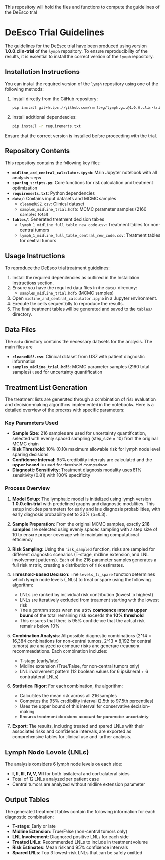 This repository will hold the files and functions to compute the guidelines of the DeEsco trial
# DeEsco Trial Guidelines

The guidelines for the DeEsco trial have been produced using version **1.0.0.clin-trial** of the `lymph` repository. To ensure reproducibility of the results, it is essential to install the correct version of the `lymph` repository.

## Installation Instructions

You can install the required version of the `lymph` repository using one of the following methods:

1. Install directly from the GitHub repository:
    ```bash
    pip install git+https://github.com/rmnldwg/lymph.git@1.0.0.clin-trial
    ```

2. Install additional dependencies:
    ```bash
    pip install -r requirements.txt
    ```

Ensure that the correct version is installed before proceeding with the trial.

## Repository Contents

This repository contains the following key files:

- **`midline_and_central_calculator.ipynb`**: Main Jupyter notebook with all analysis steps
- **`sparing_scripts.py`**: Core functions for risk calculation and treatment optimization
- **`requirements.txt`**: Python dependencies
- **`data/`**: Contains input datasets and MCMC samples
  - `cleanedUSZ.csv`: Clinical dataset
  - `samples_midline_trial.hdf5`: MCMC parameter samples (2160 samples total)
- **`tables/`**: Generated treatment decision tables
  - `lymph_1_midline_full_table_new_code.csv`: Treatment tables for non-central tumors
  - `lymph_1_midline_full_table_central_new_code.csv`: Treatment tables for central tumors

## Usage Instructions

To reproduce the DeEsco trial treatment guidelines:

1. Install the required dependencies as outlined in the Installation Instructions section.
2. Ensure you have the required data files in the `data/` directory:
   - `samples_midline_trial.hdf5` (MCMC samples)
3. Open `midline_and_central_calculator.ipynb` in a Jupyter environment.
4. Execute the cells sequentially to reproduce the results.
5. The final treatment tables will be generated and saved to the `tables/` directory.

## Data Files

The `data` directory contains the necessary datasets for the analysis. The main files are:

- **`cleanedUSZ.csv`**: Clinical dataset from USZ with patient diagnostic information
- **`samples_midline_trial.hdf5`**: MCMC parameter samples (2160 total samples) used for uncertainty quantification

## Treatment List Generation

The treatment lists are generated through a combination of risk evaluation and decision-making algorithms implemented in the notebooks. Here is a detailed overview of the process with specific parameters:

### Key Parameters Used

- **Sample Size**: 216 samples are used for uncertainty quantification, selected with evenly spaced sampling (step_size = 10) from the original MCMC chain
- **Risk Threshold**: 10% (0.10) maximum allowable risk for lymph node level sparing decisions
- **Confidence Interval**: 95% credibility intervals are calculated and the **upper bound** is used for threshold comparison
- **Diagnostic Sensitivity**: Treatment diagnosis modality uses 81% sensitivity (0.81) with 100% specificity

### Process Overview

1. **Model Setup**: The lymphatic model is initialized using lymph version **1.0.0.clin-trial** with predefined graphs and diagnostic modalities. This setup includes parameters for early and late diagnosis probabilities, with early diagnosis probability set to 30% (p=0.3).

2. **Sample Preparation**: From the original MCMC samples, exactly **216 samples** are selected using evenly spaced sampling with a step size of 10 to ensure proper coverage while maintaining computational efficiency.

3. **Risk Sampling**: Using the `risk_sampled` function, risks are sampled for different diagnostic scenarios (T-stage, midline extension, and LNL involvement patterns). Each of the 216 parameter samples generates a full risk matrix, creating a distribution of risk estimates.

4. **Threshold-Based Decision**: The `levels_to_spare` function determines which lymph node levels (LNLs) to treat or spare using the following algorithm:
   - LNLs are ranked by individual risk contribution (lowest to highest)
   - LNLs are iteratively excluded from treatment starting with the lowest risk
   - The algorithm stops when the **95% confidence interval upper bound** of the total remaining risk exceeds the **10% threshold**
   - This ensures that there is 95% confidence that the actual risk remains below 10%

5. **Combination Analysis**: All possible diagnostic combinations (2^14 = 16,384 combinations for non-central tumors, 2^13 = 8,192 for central tumors) are analyzed to compute risks and generate treatment recommendations. Each combination includes:
   - T-stage (early/late)
   - Midline extension (True/False, for non-central tumors only)
   - LNL involvement pattern (12 boolean values for 6 ipsilateral + 6 contralateral LNLs)

6. **Statistical Rigor**: For each combination, the algorithm:
   - Calculates the mean risk across all 216 samples
   - Computes the 95% credibility interval (2.5th to 97.5th percentiles)
   - Uses the upper bound of this interval for conservative decision-making
   - Ensures treatment decisions account for parameter uncertainty

7. **Export**: The results, including treated and spared LNLs with their associated risks and confidence intervals, are exported as comprehensive tables for clinical use and further analysis.

## Lymph Node Levels (LNLs)

The analysis considers 6 lymph node levels on each side:
- **I, II, III, IV, V, VII** for both ipsilateral and contralateral sides
- Total of 12 LNLs analyzed per patient case
- Central tumors are analyzed without midline extension parameter

## Output Tables

The generated treatment tables contain the following information for each diagnostic combination:
- **T-stage**: Early or late
- **Midline Extension**: True/False (non-central tumors only)
- **LNL Involvement**: Diagnosed positive LNLs for each side
- **Treated LNLs**: Recommended LNLs to include in treatment volume
- **Risk Estimates**: Mean risk and 95% confidence intervals
- **Spared LNLs**: Top 3 lowest-risk LNLs that can be safely omitted